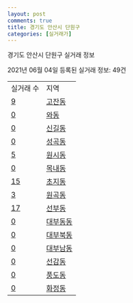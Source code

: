 ```yaml
---
layout: post
comments: true
title: 경기도 안산시 단원구
categories: [실거래가]
---
```


경기도 안산시 단원구 실거래 정보

2021년 06월 04일 등록된 실거래 정보: 49건


<table>
  <tr>
    <td>실거래 수</td>
    <td>지역</td>
  </tr>

  
  <tr>
    <td><a href="4127310100.html">9</a></td>
    <td><a href="4127310100.html">고잔동</a></td>
  </tr>
    

  <tr>
    <td><a href="4127310200.html">0</a></td>
    <td><a href="4127310200.html">와동</a></td>
  </tr>
    

  <tr>
    <td><a href="4127310300.html">0</a></td>
    <td><a href="4127310300.html">신길동</a></td>
  </tr>
    

  <tr>
    <td><a href="4127310400.html">0</a></td>
    <td><a href="4127310400.html">성곡동</a></td>
  </tr>
    

  <tr>
    <td><a href="4127310500.html">5</a></td>
    <td><a href="4127310500.html">원시동</a></td>
  </tr>
    

  <tr>
    <td><a href="4127310600.html">0</a></td>
    <td><a href="4127310600.html">목내동</a></td>
  </tr>
    

  <tr>
    <td><a href="4127310700.html">15</a></td>
    <td><a href="4127310700.html">초지동</a></td>
  </tr>
    

  <tr>
    <td><a href="4127310800.html">3</a></td>
    <td><a href="4127310800.html">원곡동</a></td>
  </tr>
    

  <tr>
    <td><a href="4127310900.html">17</a></td>
    <td><a href="4127310900.html">선부동</a></td>
  </tr>
    

  <tr>
    <td><a href="4127311000.html">0</a></td>
    <td><a href="4127311000.html">대부동동</a></td>
  </tr>
    

  <tr>
    <td><a href="4127311100.html">0</a></td>
    <td><a href="4127311100.html">대부북동</a></td>
  </tr>
    

  <tr>
    <td><a href="4127311200.html">0</a></td>
    <td><a href="4127311200.html">대부남동</a></td>
  </tr>
    

  <tr>
    <td><a href="4127311300.html">0</a></td>
    <td><a href="4127311300.html">선감동</a></td>
  </tr>
    

  <tr>
    <td><a href="4127311400.html">0</a></td>
    <td><a href="4127311400.html">풍도동</a></td>
  </tr>
    

  <tr>
    <td><a href="4127311500.html">0</a></td>
    <td><a href="4127311500.html">화정동</a></td>
  </tr>
    


</table>
    